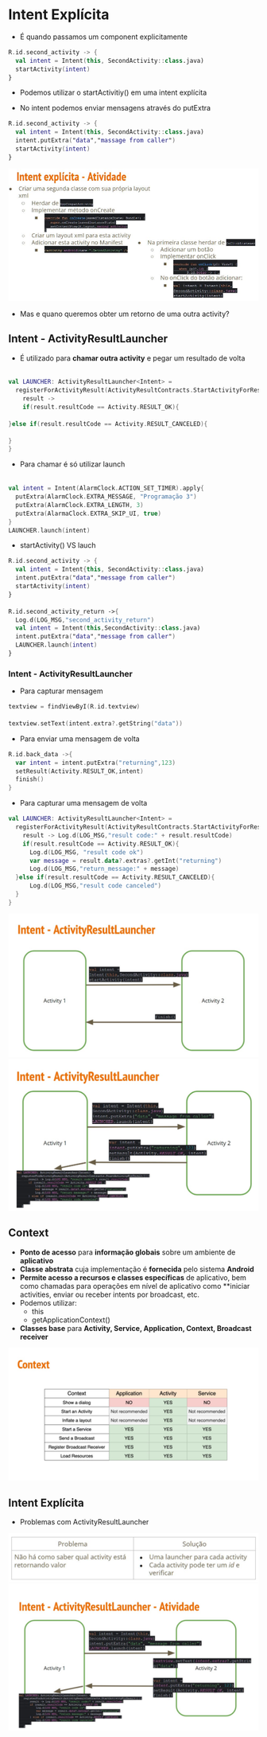 # Intent Explícita

- É quando passamos um component explicitamente

```kotlin
R.id.second_activity -> {
  val intent = Intent(this, SecondActivity::class.java)
  startActivity(intent)
}
```

- Podemos utilizar o startActivitiy() em uma intent explícita

- No intent podemos enviar mensagens através do putExtra

```kotlin
R.id.second_activity -> {
  val intent = Intent(this, SecondActivity::class.java)
  intent.putExtra("data","massage from caller")
  startActivity(intent)
}
```

<img src=".assets/95.JPG">
  
- Mas e quano queremos obter um retorno de uma outra activity?

## Intent - ActivityResultLauncher

- É utilizado para **chamar outra activity** e pegar um resultado de volta

```kotlin

val LAUNCHER: ActivityResultLauncher<Intent> =
  registerForActivityResult(ActivityResultContracts.StartActivityForResult()){
    result ->
    if(result.resultCode == Activity.RESULT_OK){

}else if(result.resultCode == Activity.RESULT_CANCELED){

}
}
```

- Para chamar é só utilizar launch

```kotlin

val intent = Intent(AlarmClock.ACTION_SET_TIMER).apply{
  putExtra(AlarmClock.EXTRA_MESSAGE, "Programação 3")
  putExtra(AlarmClock.EXTRA_LENGTH, 3)
  putExtra(AlarmaClock.EXTRA_SKIP_UI, true)
}
LAUNCHER.launch(intent)
```

- startActivity() VS lauch

```kotlin
R.id.second_activity -> {
  val intent = Intent{this, SecondActivity::class.java)
  intent.putExtra("data","message from caller")
  startActivity(intent)
}

R.id.second_activity_return ->{
  Log.d(LOG_MSG,"second_activity_return")
  val intent = Intent(this,SecondActivity::class.java)
  intent.putExtra("data","message from caller")
  LAUNCHER.launch(intent)
}
```

### Intent - ActivityResultLauncher

- Para capturar mensagem

```kotlin
textview = findViewByI(R.id.textview)

textview.setText(intent.extra?.getString("data"))
```

- Para enviar uma mensagem de volta

```kotlin
R.id.back_data ->{
  var intent = intent.putExtra("returning",123)
  setResult(Activity.RESULT_OK,intent)
  finish()
}
```

- Para capturar uma mensagem de volta

```kotlin
val LAUNCHER: ActivityResultLauncher<Intent> =
  registerForActivityResult(ActivityResultContracts.StartActivityForResult()){
    result -> Log.d(LOG_MSG,"result code:" + result.resultCode)
    if(result.resultCode == Activity.RESULT_OK){
      Log.d(LOG_MSG, "result code ok")
      var message = result.data?.extras?.getInt("returning")
      Log.d(LOG_MSG,"return_message:" + message)
  }else if(result.resultCode == Activity.RESULT_CANCELED){
      Log.d(LOG_MSG,"result code canceled")
  }
}
```

<img src=".assets/96.jpg">

<img src=".assets/97.jpg">

## Context

- **Ponto de acesso** para **informação globais** sobre um ambiente de **aplicativo**
- **Classe abstrata** cuja implementação é **fornecida** pelo sistema **Android**
- **Permite acesso a recursos e classes específicas** de aplicativo, bem como chamadas para operações em nível de aplicativo como **iniciar activities, enviar ou receber intents por broadcast, etc.
- Podemos utilizar:
  -  this
  -  getApplicationContext()
- **Classes base** para **Activity, Service, Application, Context, Broadcast receiver**

<img src=".assets/98.jpg">

## Intent Explícita

- Problemas com ActivityResultLauncher

<img src=".assets/99.JPG">

<img src=".assets/100.jpg">


